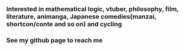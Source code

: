 ### Interested in mathematical logic, vtuber, philosophy, film, literature, animanga, Japanese comedies(manzai, shortcon/conte and so on) and cycling
### See my github page to reach me
